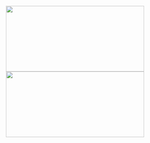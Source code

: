 <p align="center">
<a href="https://github.com/izzanka">
  <img height="180em" width="380em" src="https://github-readme-stats-eight-theta.vercel.app/api?username=izzanka&show_icons=true&theme=algolia&include_all_commits=true&count_private=true"/>
  <img height="180em" width="380em" src="https://github-readme-stats-eight-theta.vercel.app/api/top-langs/?username=izzanka&layout=compact&langs_count=6&theme=algolia"/>
</a>
</p>

